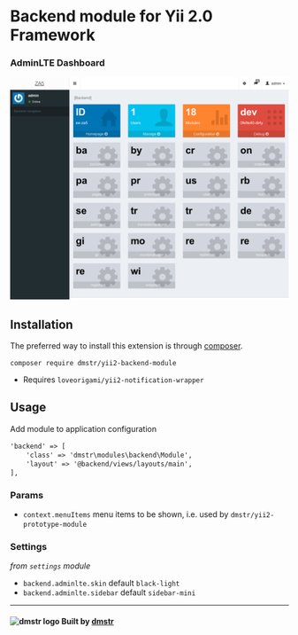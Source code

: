 Backend module for Yii 2.0 Framework
====================================

### AdminLTE Dashboard

![Screenshot](https://raw.githubusercontent.com/dmstr/gh-media/master/dmstr/yii2-backend-module/backend-default-index.png)

Installation
------------

The preferred way to install this extension is through [composer](http://getcomposer.org/download/).

```
composer require dmstr/yii2-backend-module
```

- Requires `loveorigami/yii2-notification-wrapper`

Usage
-----

Add module to application configuration

```
'backend' => [
    'class' => 'dmstr\modules\backend\Module',
    'layout' => '@backend/views/layouts/main',
],
```

### Params

- `context.menuItems` menu items to be shown, i.e. used by `dmstr/yii2-prototype-module`

### Settings

*from `settings` module*

- `backend.adminlte.skin` default `black-light`
- `backend.adminlte.sidebar` default `sidebar-mini`



---

#### ![dmstr logo](http://t.phundament.com/dmstr-16-cropped.png) Built by [dmstr](http://diemeisterei.de)